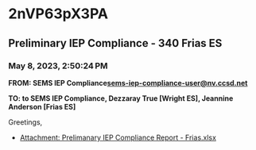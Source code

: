 # 2nVP63pX3PA
## Preliminary IEP Compliance - 340 Frias ES
### May 8, 2023, 2:50:24 PM
**FROM: SEMS IEP Compliance<sems-iep-compliance-user@nv.ccsd.net>**

**TO: to SEMS IEP Compliance, Dezzaray True [Wright ES], Jeannine Anderson [Frias ES]**


Greetings, 

 





* [Attachment: Prelimanary IEP Compliance Report - Frias.xlsx](2nVP63pX3PA-attachment-1.xlsx)
